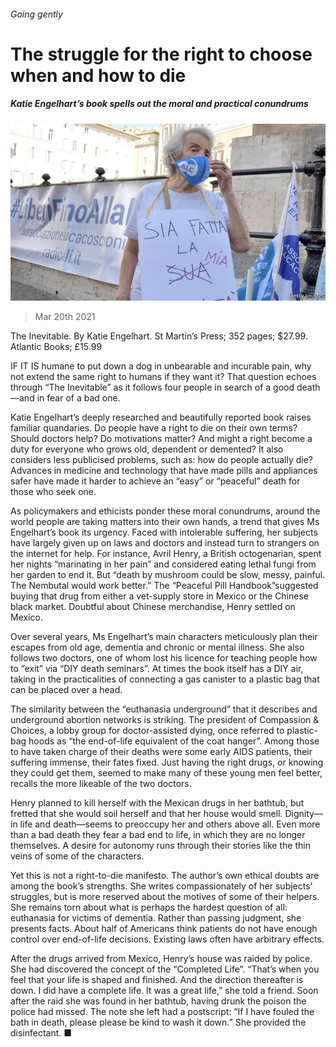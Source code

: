 ###### Going gently

# The struggle for the right to choose when and how to die 

##### Katie Engelhart’s book spells out the moral and practical conundrums 

![image](images/20210320_bkp503.jpg) 

> Mar 20th 2021 


The Inevitable. By Katie Engelhart. St Martin’s Press; 352 pages; $27.99. Atlantic Books; £15.99


IF IT IS humane to put down a dog in unbearable and incurable pain, why not extend the same right to humans if they want it? That question echoes through “The Inevitable” as it follows four people in search of a good death—and in fear of a bad one.



Katie Engelhart’s deeply researched and beautifully reported book raises familiar quandaries. Do people have a right to die on their own terms? Should doctors help? Do motivations matter? And might a right become a duty for everyone who grows old, dependent or demented? It also considers less publicised problems, such as: how do people actually die? Advances in medicine and technology that have made pills and appliances safer have made it harder to achieve an “easy” or “peaceful” death for those who seek one.


As policymakers and ethicists ponder these moral conundrums, around the world people are taking matters into their own hands, a trend that gives Ms Engelhart’s book its urgency. Faced with intolerable suffering, her subjects have largely given up on laws and doctors and instead turn to strangers on the internet for help. For instance, Avril Henry, a British octogenarian, spent her nights “marinating in her pain” and considered eating lethal fungi from her garden to end it. But “death by mushroom could be slow, messy, painful. The Nembutal would work better.” The “Peaceful Pill Handbook”suggested buying that drug from either a vet-supply store in Mexico or the Chinese black market. Doubtful about Chinese merchandise, Henry settled on Mexico.


Over several years, Ms Engelhart’s main characters meticulously plan their escapes from old age, dementia and chronic or mental illness. She also follows two doctors, one of whom lost his licence for teaching people how to “exit” via “DIY death seminars”. At times the book itself has a DIY air, taking in the practicalities of connecting a gas canister to a plastic bag that can be placed over a head.


The similarity between the “euthanasia underground” that it describes and underground abortion networks is striking. The president of Compassion &amp; Choices, a lobby group for doctor-assisted dying, once referred to plastic-bag hoods as “the end-of-life equivalent of the coat hanger”. Among those to have taken charge of their deaths were some early AIDS patients, their suffering immense, their fates fixed. Just having the right drugs, or knowing they could get them, seemed to make many of these young men feel better, recalls the more likeable of the two doctors.


Henry planned to kill herself with the Mexican drugs in her bathtub, but fretted that she would soil herself and that her house would smell. Dignity—in life and death—seems to preoccupy her and others above all. Even more than a bad death they fear a bad end to life, in which they are no longer themselves. A desire for autonomy runs through their stories like the thin veins of some of the characters.


Yet this is not a right-to-die manifesto. The author’s own ethical doubts are among the book’s strengths. She writes compassionately of her subjects’ struggles, but is more reserved about the motives of some of their helpers. She remains torn about what is perhaps the hardest question of all: euthanasia for victims of dementia. Rather than passing judgment, she presents facts. About half of Americans think patients do not have enough control over end-of-life decisions. Existing laws often have arbitrary effects.


After the drugs arrived from Mexico, Henry’s house was raided by police. She had discovered the concept of the “Completed Life”. “That’s when you feel that your life is shaped and finished. And the direction thereafter is down. I did have a complete life. It was a great life,” she told a friend. Soon after the raid she was found in her bathtub, having drunk the poison the police had missed. The note she left had a postscript: “If I have fouled the bath in death, please please be kind to wash it down.” She provided the disinfectant. ■

